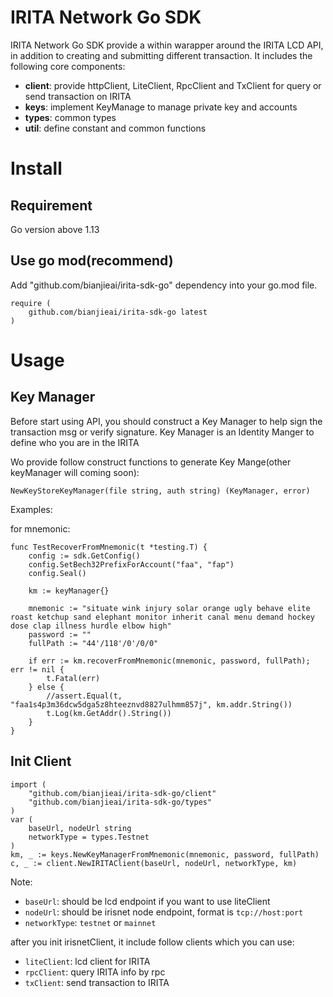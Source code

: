# IRITA Network Go SDK

IRITA Network Go SDK provide a within warapper around the IRITA LCD API, in addition to creating and submitting different transaction.
It includes the following core components:

- **client**: provide httpClient, LiteClient, RpcClient and TxClient for query or send transaction on IRITA
- **keys**: implement KeyManage to manage private key and accounts
- **types**: common types
- **util**: define constant and common functions

# Install

## Requirement

Go version above 1.13

## Use go mod(recommend)

Add "github.com/bianjieai/irita-sdk-go" dependency into your go.mod file.

```
require (
	github.com/bianjieai/irita-sdk-go latest
)
```

# Usage

## Key Manager

Before start using API, you should construct a Key Manager to help sign the transaction msg or verify signature. Key Manager is an Identity Manger to define who you are in the IRITA

Wo provide follow construct functions to generate Key Mange(other keyManager will coming soon):

```
NewKeyStoreKeyManager(file string, auth string) (KeyManager, error)
```

Examples:

for mnemonic:

```
func TestRecoverFromMnemonic(t *testing.T) {
	config := sdk.GetConfig()
	config.SetBech32PrefixForAccount("faa", "fap")
	config.Seal()

	km := keyManager{}

	mnemonic := "situate wink injury solar orange ugly behave elite roast ketchup sand elephant monitor inherit canal menu demand hockey dose clap illness hurdle elbow high"
	password := ""
	fullPath := "44'/118'/0'/0/0"

	if err := km.recoverFromMnemonic(mnemonic, password, fullPath); err != nil {
		t.Fatal(err)
	} else {
		//assert.Equal(t, "faa1s4p3m36dcw5dga5z8hteeznvd8827ulhmm857j", km.addr.String())
		t.Log(km.GetAddr().String())
	}
}
```

## Init Client

```
import (
	"github.com/bianjieai/irita-sdk-go/client"
	"github.com/bianjieai/irita-sdk-go/types"
)
var (
	baseUrl, nodeUrl string
	networkType = types.Testnet
)
km, _ := keys.NewKeyManagerFromMnemonic(mnemonic, password, fullPath)
c, _ := client.NewIRITAClient(baseUrl, nodeUrl, networkType, km)
```

Note:
- `baseUrl`: should be lcd endpoint if you want to use liteClient
- `nodeUrl`: should be irisnet node endpoint, format is `tcp://host:port`
- `networkType`: `testnet` or `mainnet`

after you init irisnetClient, it include follow clients which you can use:

- `liteClient`: lcd client for IRITA
- `rpcClient`: query IRITA info by rpc
- `txClient`: send transaction to IRITA
